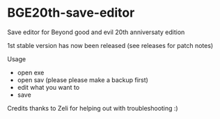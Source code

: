 # BGE20th-save-editor
Save editor for Beyond good and evil 20th anniversaty edition 

1st stable version has now been released (see releases for patch notes) 

Usage
- open exe
- open sav (please please make a backup first) 
- edit what you want to 
- save


 Credits 
thanks to Zeli for helping out with troubleshooting :) 
